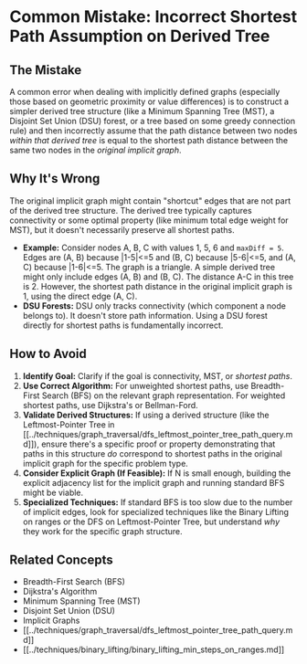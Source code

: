 # Common Mistake: Incorrect Shortest Path Assumption on Derived Tree

## The Mistake

A common error when dealing with implicitly defined graphs (especially those based on geometric proximity or value differences) is to construct a simpler derived tree structure (like a Minimum Spanning Tree (MST), a Disjoint Set Union (DSU) forest, or a tree based on some greedy connection rule) and then incorrectly assume that the path distance between two nodes *within that derived tree* is equal to the shortest path distance between the same two nodes in the *original implicit graph*.

## Why It's Wrong

The original implicit graph might contain "shortcut" edges that are not part of the derived tree structure. The derived tree typically captures connectivity or some optimal property (like minimum total edge weight for MST), but it doesn't necessarily preserve all shortest paths.

*   **Example:** Consider nodes A, B, C with values 1, 5, 6 and `maxDiff = 5`. Edges are (A, B) because |1-5|<=5 and (B, C) because |5-6|<=5, and (A, C) because |1-6|<=5. The graph is a triangle. A simple derived tree might only include edges (A, B) and (B, C). The distance A-C in this tree is 2. However, the shortest path distance in the original implicit graph is 1, using the direct edge (A, C).
*   **DSU Forests:** DSU only tracks connectivity (which component a node belongs to). It doesn't store path information. Using a DSU forest directly for shortest paths is fundamentally incorrect.

## How to Avoid

1.  **Identify Goal:** Clarify if the goal is connectivity, MST, or *shortest paths*.
2.  **Use Correct Algorithm:** For unweighted shortest paths, use Breadth-First Search (BFS) on the relevant graph representation. For weighted shortest paths, use Dijkstra's or Bellman-Ford.
3.  **Validate Derived Structures:** If using a derived structure (like the Leftmost-Pointer Tree in [[../techniques/graph_traversal/dfs_leftmost_pointer_tree_path_query.md]]), ensure there's a specific proof or property demonstrating that paths in this structure *do* correspond to shortest paths in the original implicit graph for the specific problem type.
4.  **Consider Explicit Graph (If Feasible):** If N is small enough, building the explicit adjacency list for the implicit graph and running standard BFS might be viable.
5.  **Specialized Techniques:** If standard BFS is too slow due to the number of implicit edges, look for specialized techniques like the Binary Lifting on ranges or the DFS on Leftmost-Pointer Tree, but understand *why* they work for the specific graph structure.

## Related Concepts

*   Breadth-First Search (BFS)
*   Dijkstra's Algorithm
*   Minimum Spanning Tree (MST)
*   Disjoint Set Union (DSU)
*   Implicit Graphs
*   [[../techniques/graph_traversal/dfs_leftmost_pointer_tree_path_query.md]]
*   [[../techniques/binary_lifting/binary_lifting_min_steps_on_ranges.md]] 